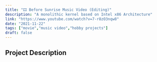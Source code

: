 ```yaml
---
title: "🎞️ Before Sunrise Music Video (Editing)"
description: "A monolithic kernel based on Intel x86 Architecture"
link: "https://www.youtube.com/watch?v=7-r8zO3nqw8"
date: "2021-11-22"
tags: ["movie","music video","hobby projects"]
draft: false
---
```


## Project Description

